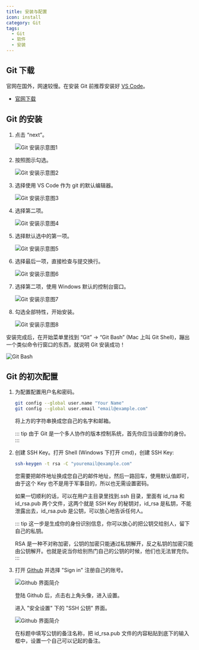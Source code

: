 ```yaml
---
title: 安装与配置
icon: install
category: Git
tags:
  - Git
  - 软件
  - 安装
---
```


## Git 下载

官网在国外，网速较慢。在安装 Git 前推荐安装好 [VS Code](../vscode/readme.md)。

- [官网下载](https://git-scm.com/downloads/)

## Git 的安装

1. 点击 “next”。

   ![Git 安装示意图1](./assets/install1.png)

2. 按照图示勾选。

   ![Git 安装示意图2](./assets/install2.png)

3. 选择使用 VS Code 作为 git 的默认编辑器。

   ![Git 安装示意图3](./assets/install3.png)

4. 选择第二项。

   ![Git 安装示意图4](./assets/install4.png)

5. 选择默认选中的第一项。

   ![Git 安装示意图5](./assets/install5.png)

6. 选择最后一项，直接检查与提交换行。

   ![Git 安装示意图6](./assets/install6.png)

7. 选择第二项，使用 Windows 默认的控制台窗口。

   ![Git 安装示意图7](./assets/install7.png)

8. 勾选全部特性，开始安装。

   ![Git 安装示意图8](./assets/install8.png)

安装完成后，在开始菜单里找到 “Git” -> “Git Bash” (Mac 上叫 Git Shell)，蹦出一个类似命令行窗口的东西，就说明 Git 安装成功！

![Git Bash](./assets/shell.png)

## Git 的初次配置

1. 为配置配置用户名和密码。

   ```bash
   git config --global user.name "Your Name"
   git config --global user.email "email@example.com"
   ```

   将上方的字符串换成您自己的名字和邮箱。

   ::: tip
   由于 Git 是一个多人协作的版本控制系统，首先你应当设置你的身份。
   :::

2. 创建 SSH Key。打开 Shell (Windows 下打开 cmd)，创建 SSH Key:

   ```bash
   ssh-keygen -t rsa -C "youremail@example.com"
   ```

   您需要把邮件地址换成您自己的邮件地址，然后一路回车，使用默认值即可，由于这个 Key 也不是用于军事目的，所以也无需设置密码。

   如果一切顺利的话，可以在用户主目录里找到.ssh 目录，里面有 id_rsa 和 id_rsa.pub 两个文件，这两个就是 SSH Key 的秘钥对，id_rsa 是私钥，不能泄露出去，id_rsa.pub 是公钥，可以放心地告诉任何人。

   ::: tip
   这一步是生成你的身份识别信息，你可以放心的把公钥交给别人，留下自己的私钥。

   RSA 是一种不对称加密，公钥的加密只能通过私钥解开，反之私钥的加密只能由公钥解开。也就是说当你给别热门自己的公钥的时候，他们也无法冒充你。
   :::

3. 打开 [Github](https://github.com) 并选择 "Sign in" 注册自己的账号。

   ![Github 界面简介](./assets/github.png)

   登陆 Github 后，点击右上角头像，进入设置。

   进入 "安全设置" 下的 "SSH 公钥" 界面。

   ![Github 界面简介](./assets/githubSSH.png)

   在标题中填写公钥的备注名称，把 id_rsa.pub 文件的内容粘贴到底下的输入框中，设置一个自己可以记起的备注。
